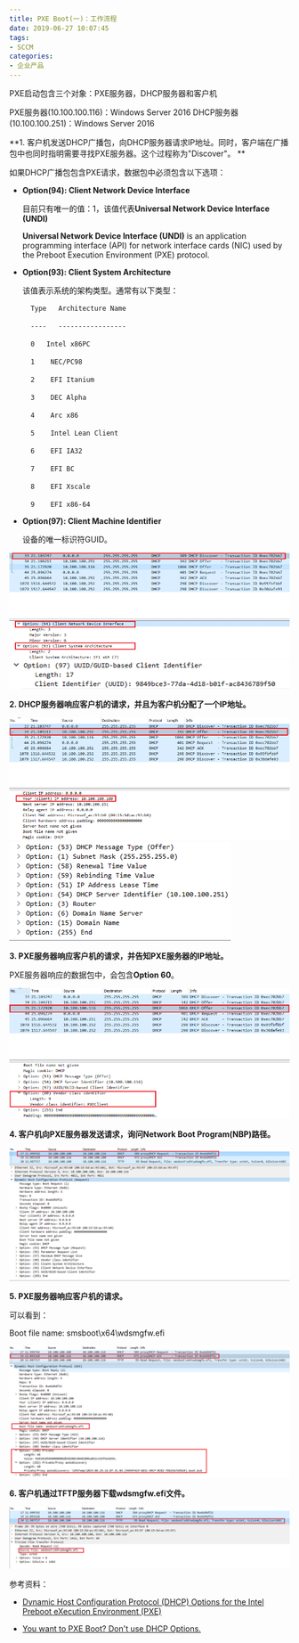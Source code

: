 ```yaml
---
title: PXE Boot(一)：工作流程
date: 2019-06-27 10:07:45
tags:
- SCCM
categories:
- 企业产品
---
```


PXE启动包含三个对象：PXE服务器，DHCP服务器和客户机

PXE服务器(10.100.100.116)：Windows Server 2016
DHCP服务器(10.100.100.251)：Windows Server 2016

**1. 客户机发送DHCP广播包，向DHCP服务器请求IP地址。同时，客户端在广播包中也同时指明需要寻找PXE服务器。这个过程称为"Discover"。 **

如果DHCP广播包包含PXE请求，数据包中必须包含以下选项：

- **Option(94): Client Network Device Interface**

	目前只有唯一的值：1，该值代表**Universal Network Device Interface (UNDI)**
		
	**Universal Network Device Interface (UNDI)** is an application programming interface (API) for network interface cards (NIC) used by the Preboot Execution Environment (PXE) protocol.

<!-- more -->
- **Option(93): Client System Architecture**

	该值表示系统的架构类型。通常有以下类型：
		
		Type   Architecture Name 
		
		----   -----------------
		
		0	Intel x86PC
		
		1    NEC/PC98
		
		2    EFI Itanium
		
		3    DEC Alpha
		
		4    Arc x86
		
		5    Intel Lean Client
		
		6    EFI IA32
		
		7    EFI BC
		
		8    EFI Xscale
		
		9    EFI x86-64



- **Option(97): Client Machine Identifier**

	设备的唯一标识符GUID。

![](/images/347.png)
![](/images/348.png)

**2. DHCP服务器响应客户机的请求，并且为客户机分配了一个IP地址。**

![](/images/349.png)
![](/images/350.png)

**3. PXE服务器响应客户机的请求，并告知PXE服务器的IP地址。**

PXE服务器响应的数据包中，会包含**Option 60**。

![](/images/351.png)

**4. 客户机向PXE服务器发送请求，询问Network Boot Program(NBP)路径。**

![](/images/352.png)

**5. PXE服务器响应客户机的请求。** 

可以看到：

Boot file name: smsboot\x64\wdsmgfw.efi

![](/images/353.png) 

**6. 客户机通过TFTP服务器下载wdsmgfw.efi文件。**

![](/images/354.png)


参考资料：


- [Dynamic Host Configuration Protocol (DHCP) Options for the Intel Preboot eXecution Environment (PXE)](https://tools.ietf.org/html/rfc4578#page-2)

- [You want to PXE Boot? Don't use DHCP Options.](https://techcommunity.microsoft.com/t5/Configuration-Manager-Blog/You-want-to-PXE-Boot-Don-t-use-DHCP-Options/ba-p/275562)


